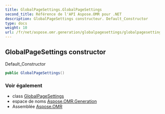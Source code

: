 ```yaml
---
title: GlobalPageSettings.GlobalPageSettings
second_title: Référence de l'API Aspose.OMR pour .NET
description: GlobalPageSettings constructeur. Default_Constructor
type: docs
weight: 10
url: /fr/net/aspose.omr.generation/globalpagesettings/globalpagesettings/
---
```

## GlobalPageSettings constructor

Default_Constructor

```csharp
public GlobalPageSettings()
```

### Voir également

* class [GlobalPageSettings](../)
* espace de noms [Aspose.OMR.Generation](../../globalpagesettings/)
* Assemblée [Aspose.OMR](../../../)


